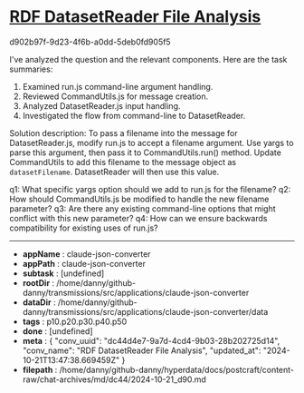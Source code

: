 # [RDF DatasetReader File Analysis](https://claude.ai/chat/dc44d4e7-9a7d-4cd4-9b03-28b202725d14)

d902b97f-9d23-4f6b-a0dd-5deb0fd905f5

 I've analyzed the question and the relevant components. Here are the task summaries:

1. Examined run.js command-line argument handling.
2. Reviewed CommandUtils.js for message creation.
3. Analyzed DatasetReader.js input handling.
4. Investigated the flow from command-line to DatasetReader.

Solution description:
To pass a filename into the message for DatasetReader.js, modify run.js to accept a filename argument. Use yargs to parse this argument, then pass it to CommandUtils.run() method. Update CommandUtils to add this filename to the message object as `datasetFilename`. DatasetReader will then use this value.

q1: What specific yargs option should we add to run.js for the filename?
q2: How should CommandUtils.js be modified to handle the new filename parameter?
q3: Are there any existing command-line options that might conflict with this new parameter?
q4: How can we ensure backwards compatibility for existing uses of run.js?

---

* **appName** : claude-json-converter
* **appPath** : claude-json-converter
* **subtask** : [undefined]
* **rootDir** : /home/danny/github-danny/transmissions/src/applications/claude-json-converter
* **dataDir** : /home/danny/github-danny/transmissions/src/applications/claude-json-converter/data
* **tags** : p10.p20.p30.p40.p50
* **done** : [undefined]
* **meta** : {
  "conv_uuid": "dc44d4e7-9a7d-4cd4-9b03-28b202725d14",
  "conv_name": "RDF DatasetReader File Analysis",
  "updated_at": "2024-10-21T13:47:38.669459Z"
}
* **filepath** : /home/danny/github-danny/hyperdata/docs/postcraft/content-raw/chat-archives/md/dc44/2024-10-21_d90.md